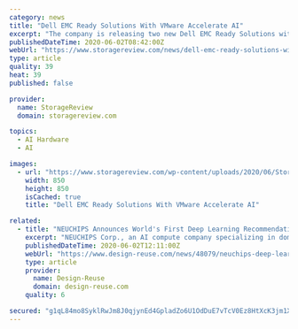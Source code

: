 ```yaml
---
category: news
title: "Dell EMC Ready Solutions With VMware Accelerate AI"
excerpt: "The company is releasing two new Dell EMC Ready Solutions with VMware to speed AI adoption in VMware environments. First up is the Dell EMC Ready Solutions for AI: GPU-as-a-Service. This solution is aimed and fully utilizing GPUs for faster accelerator access through virtual GPU pools. This is done with by leveraging VMware vSphere 7 with ..."
publishedDateTime: 2020-06-02T08:42:00Z
webUrl: "https://www.storagereview.com/news/dell-emc-ready-solutions-with-vmware-accelerate-ai"
type: article
quality: 39
heat: 39
published: false

provider:
  name: StorageReview
  domain: storagereview.com

topics:
  - AI Hardware
  - AI

images:
  - url: "https://www.storagereview.com/wp-content/uploads/2020/06/StorageReview-Dell-EMC-HPC-with-VMware.jpg"
    width: 850
    height: 850
    isCached: true
    title: "Dell EMC Ready Solutions With VMware Accelerate AI"

related:
  - title: "NEUCHIPS Announces World's First Deep Learning Recommendation Model (DLRM) Accelerator: RecAccel"
    excerpt: "NEUCHIPS Corp., an AI compute company specializing in domain-specific accelerator solutions, announced the world's first recommendation engine - RecAccelTM - that can perform 500,000 inferences per second."
    publishedDateTime: 2020-06-02T12:11:00Z
    webUrl: "https://www.design-reuse.com/news/48079/neuchips-deep-learning-recommendation-model-dlrm-accelerator.html"
    type: article
    provider:
      name: Design-Reuse
      domain: design-reuse.com
    quality: 6

secured: "g1qL84mo8SyklRwJm8J0qjynEd4GpladZo6U1OdDuE7vTcV0Ez8HtXcK3jm1XOrGWICLPwJtmPuZGm6RBQ/6ohY/9qWn10O1lYN3KoIbZX4f2jyZjetvKKj4OSGHou6gdWCx00i/teYgJ63bxMja3SY2F6tx6LVJHBGcob+VZz8IT+H+aK2nZSTdgAW0TOu0d2tPwI44kCpRwcL93KB64il8w8SLllWVrkloIyBcy6AYI4EdjKYzOe0gceRIDoDtQVDVhTHQ7LBmfU2SkzhS+/Law/xgJgFlsPyy3oLCraXyNBvOYI57fDbSo1FEcuY331UcQOiufRgEZ5YjSbnEM4xFeiROb8/uHD4EXP+tESHzR68gm7dmJbSnHGbQt0T4IMOefKPKQsRIXPL8LVOmTY6/J5tpHnAqRNX6zC/kW4ldQ9Cof0/4oskzG3WpaISrtva0NyztW3KYC9xS6L/qZkSid9A+SkzAOLf/+srIack=;cOxCKw/VDhaxFlUeVnL2vw=="
---
```


